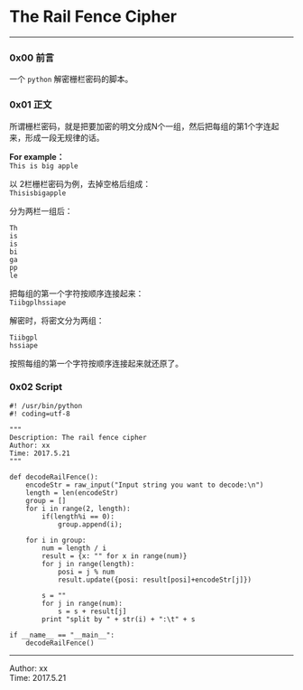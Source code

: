 # The Rail Fence Cipher  

------------------------------------------------

### 0x00 前言  
一个 `python` 解密栅栏密码的脚本。

### 0x01 正文  
所谓栅栏密码，就是把要加密的明文分成N个一组，然后把每组的第1个字连起来，形成一段无规律的话。  

__For example：__  
`This is big apple`  

以 2栏栅栏密码为例，去掉空格后组成：  
`Thisisbigapple`  

分为两栏一组后：  
	
	Th
	is
	is
	bi
	ga
	pp
	le
	
把每组的第一个字符按顺序连接起来：  
`Tiibgplhssiape`

解密时，将密文分为两组：  

	Tiibgpl
	hssiape
	
按照每组的第一个字符按顺序连接起来就还原了。


### 0x02 Script  

	#! /usr/bin/python
	#! coding=utf-8

	"""
	Description: The rail fence cipher
	Author: xx
	Time: 2017.5.21
	"""

	def decodeRailFence():
	    encodeStr = raw_input("Input string you want to decode:\n")
	    length = len(encodeStr)
	    group = []
	    for i in range(2, length):
	        if(length%i == 0):
	            group.append(i);

	    for i in group:
	        num = length / i
	        result = {x: "" for x in range(num)}
	        for j in range(length):
	            posi = j % num
	            result.update({posi: result[posi]+encodeStr[j]})

	        s = ""
	        for j in range(num):
	            s = s + result[j]
	        print "split by " + str(i) + ":\t" + s

	if __name__ == "__main__":
	    decodeRailFence()



----------------------------------------------  
Author: xx  
Time: 2017.5.21